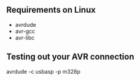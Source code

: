 

## Requirements on Linux

* avrdude
* avr-gcc
* avr-libc

## Testing out your AVR connection

avrdude -c usbasp -p m328p



